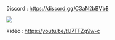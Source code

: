 Discord : https://discord.gg/C3aN2bBVbB

<img src="https://i.imgur.com/v3f8OL0.png">

Vidéo : https://youtu.be/tU7TFZq9w-c
